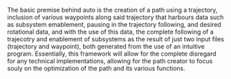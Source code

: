 The basic premise behind auto is the creation of a path using a trajectory, inclusion of various waypoints along said trajectory that harbours data such as subsystem 
emablement, pausing in the trajectory following, and desired rotational data, and with the use of this data, the complete following of a trajecotry and enablement of 
subsystems as the result of just two input files (trajectory and waypoint), both generated from the use of an intuitive program. Essentially, this framework will 
allow for the complete disregard for any technical implementations, allowing for the path creator to focus souly on the optimization of the path and its various 
functions.
